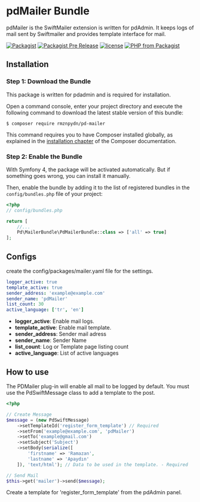 # pdMailer Bundle
pdMailer is the SwiftMailer extension is written for pdAdmin. It keeps logs of mail sent by Swiftmailer and provides template interface for mail.

[![Packagist](https://img.shields.io/packagist/dt/doctrine/orm.svg)](https://github.com/rmznpydn/pd-mailer)
[![Packagist Pre Release](https://img.shields.io/packagist/vpre/symfony/symfony.svg)](https://github.com/rmznpydn/pd-mailer)
[![license](https://img.shields.io/github/license/mashape/apistatus.svg)](https://github.com/rmznpydn/pd-mailer)
[![PHP from Packagist](https://img.shields.io/packagist/php-v/symfony/symfony.svg)](https://github.com/rmznpydn/pd-mailer)

Installation
---

### Step 1: Download the Bundle

This package is written for pdadmin and is required for installation.

Open a command console, enter your project directory and execute the
following command to download the latest stable version of this bundle:

```console
$ composer require rmznpydn/pd-mailer
```

This command requires you to have Composer installed globally, as explained
in the [installation chapter](https://getcomposer.org/doc/00-intro.md)
of the Composer documentation.

### Step 2: Enable the Bundle

With Symfony 4, the package will be activated automatically. But if something goes wrong, you can install it manually.

Then, enable the bundle by adding it to the list of registered bundles
in the `config/bundles.php` file of your project:

```php
<?php
// config/bundles.php

return [
    //...
    Pd\MailerBundle\PdMailerBundle::class => ['all' => true]
];
```

Configs
---
create the config/packages/mailer.yaml file for the settings.
```yaml
logger_active: true
template_active: true
sender_address: 'example@example.com'
sender_name: 'pdMailer'
list_count: 30
active_language: ['tr', 'en']
```
* __logger_active__: Enable mail logs.
* __template_active__: Enable mail template.
* __sender_address__: Sender mail adress
* __sender_name__: Sender Name
* __list_count__: Log or Template page listing count
* __active_language__: List of active languages

How to use
---
The PDMailer plug-in will enable all mail to be logged by default. You must use the PdSwiftMessage class to add a template to the post.
```php
<?php

// Create Message
$message = (new PdSwiftMessage)
    ->setTemplateId('register_form_template') // Required
    ->setFrom('example@example.com', 'pdMailer')
    ->setTo('example@gmail.com')
    ->setSubject('Subject')
    ->setBody(serialize([
        'firstname' => 'Ramazan',
        'lastname' => 'Apaydın'
    ]), 'text/html'); // Data to be used in the template. - Required

// Send Mail
$this->get('mailer')->send($message);
```
Create a template for 'register_form_template' from the pdAdmin panel.

